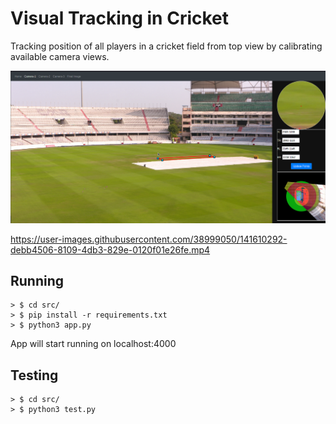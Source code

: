 # Visual Tracking in Cricket

Tracking position of all players in a cricket field from top view by calibrating available camera views.

![Calibration](screenshots/calibration.png)



https://user-images.githubusercontent.com/38999050/141610292-debb4506-8109-4db3-829e-0120f01e26fe.mp4



## Running
	> $ cd src/
	> $ pip install -r requirements.txt
	> $ python3 app.py 
App will start running on localhost:4000

## Testing
	> $ cd src/
	> $ python3 test.py
